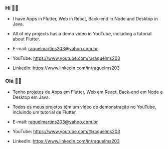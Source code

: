 ### Hi :woman_technologist:

 - I have Apps in Flutter, Web in React, Back-end in Node and Desktop in Java.
 - All of my projects has a demo video in YouTube, including a tutorial about Flutter.

 - E-mail: raquelmartins203@yahoo.com.br
 - YouTube: https://www.youtube.com/@raquelms203
 - LinkedIn: https://www.linkedin.com/in/raquelms203


### Olá :woman_technologist:

 - Tenho projetos de Apps em Flutter, Web em React, Back-end em Node e Desktop em Java.
 - Todos os meus projetos têm um vídeo de demonstração no YouTube, incluindo um tutorial de Flutter.

 - E-mail: raquelmartins203@yahoo.com.br
 - YouTube: https://www.youtube.com/@raquelms203
 - LinkedIn: https://www.linkedin.com/in/raquelms203


